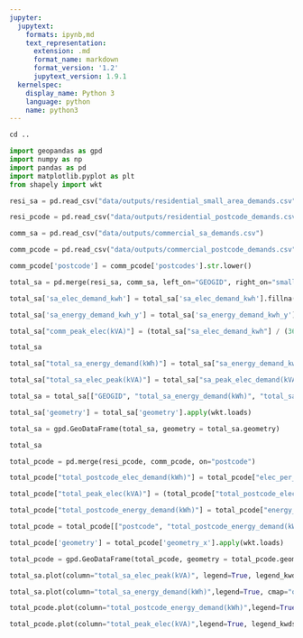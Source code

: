```yaml
---
jupyter:
  jupytext:
    formats: ipynb,md
    text_representation:
      extension: .md
      format_name: markdown
      format_version: '1.2'
      jupytext_version: 1.9.1
  kernelspec:
    display_name: Python 3
    language: python
    name: python3
---
```


```python
cd ..
```

```python
import geopandas as gpd
import numpy as np
import pandas as pd
import matplotlib.pyplot as plt
from shapely import wkt
```

```python
resi_sa = pd.read_csv("data/outputs/residential_small_area_demands.csv")
```

```python
resi_pcode = pd.read_csv("data/outputs/residential_postcode_demands.csv")
```

```python
comm_sa = pd.read_csv("data/outputs/commercial_sa_demands.csv")
```

```python
comm_pcode = pd.read_csv("data/outputs/commercial_postcode_demands.csv")
```

```python
comm_pcode['postcode'] = comm_pcode['postcodes'].str.lower()
```

```python
total_sa = pd.merge(resi_sa, comm_sa, left_on="GEOGID", right_on="small_area", how="left", indicator=True)
```

```python
total_sa['sa_elec_demand_kwh'] = total_sa['sa_elec_demand_kwh'].fillna(0)
```

```python
total_sa['sa_energy_demand_kwh_y'] = total_sa['sa_energy_demand_kwh_y'].fillna(0)
```

```python
total_sa["comm_peak_elec(kVA)"] = (total_sa["sa_elec_demand_kwh"] / (3600))*0.85
```

```python
total_sa
```

```python
total_sa["total_sa_energy_demand(kWh)"] = total_sa["sa_energy_demand_kwh_x"] + total_sa["sa_energy_demand_kwh_y"]
```

```python
total_sa["total_sa_elec_peak(kVA)"] = total_sa["sa_peak_elec_demand(kVA)"] + total_sa["comm_peak_elec(kVA)"]
```

```python
total_sa = total_sa[["GEOGID", "total_sa_energy_demand(kWh)", "total_sa_elec_peak(kVA)", "geometry"]]
```

```python
total_sa['geometry'] = total_sa['geometry'].apply(wkt.loads)
```

```python
total_sa = gpd.GeoDataFrame(total_sa, geometry = total_sa.geometry)
```

```python
total_sa
```

```python
total_pcode = pd.merge(resi_pcode, comm_pcode, on="postcode")
```

```python
total_pcode["total_postcode_elec_demand(kWh)"] = total_pcode["elec_per_postcode_kwh"] + total_pcode["postcode_elec_demand_kwh"]
```

```python
total_pcode["total_peak_elec(kVA)"] = (total_pcode["total_postcode_elec_demand(kWh)"] / (3600))*0.85
```

```python
total_pcode["total_postcode_energy_demand(kWh)"] = total_pcode["energy_per_postcode_kwh"] + total_pcode["postcode_energy_demand_kwh"]
```

```python
total_pcode = total_pcode[["postcode", "total_postcode_energy_demand(kWh)", "total_postcode_elec_demand(kWh)", "total_peak_elec(kVA)", "geometry_x"]]
```

```python
total_pcode['geometry'] = total_pcode['geometry_x'].apply(wkt.loads)
```

```python
total_pcode = gpd.GeoDataFrame(total_pcode, geometry = total_pcode.geometry)
```

```python
total_sa.plot(column="total_sa_elec_peak(kVA)", legend=True, legend_kwds={'label': "Total Elec Peak by Small_Area (kVA)"})
```

```python
total_sa.plot(column="total_sa_energy_demand(kWh)",legend=True, cmap="ocean", legend_kwds={'label': "Total Energy Demand by Small_Area (kWh)"})
```

```python
total_pcode.plot(column="total_postcode_energy_demand(kWh)",legend=True, legend_kwds={'label': "Total Energy Demand by Postcode (kWh)"})
```

```python
total_pcode.plot(column="total_peak_elec(kVA)",legend=True, legend_kwds={'label': "Total Peak Elec Demand by Postcode (kVA)"})
```

```python

```
